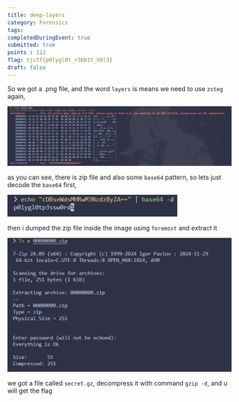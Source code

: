 ```yaml
---
title: deep-layers
category: Forensics
tags: 
completedDuringEvent: true
submitted: true
points : 112
flag: tjctf{p0lygl0t_r3bb1t_h0l3}
draft: false
---
```

So we got a .png file, and the word `layers` is means we need to use `zsteg` again,

![](deplayer.png)

as you can see, there is zip file and also some `base64` pattern, so lets just decode the `base64` first,

![](deplayerbes.png)

then i dumped the zip file inside the image using `foremost` and extract it

![](deplayerextract.png)

we got a file called `secret.gz`, decompress it with command `gzip -d`, and u will get the flag
